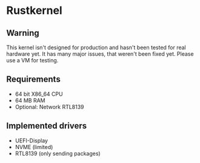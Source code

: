 # Rustkernel
## Warning
This kernel isn't designed for production and hasn't been tested
for real hardware yet. It has many major issues, that weren't been fixed yet.
Please use a VM for testing.
## Requirements
* 64 bit X86_64 CPU
* 64 MB RAM
* Optional: Network RTL8139
## Implemented drivers
* UEFI-Display
* NVME (limited)
* RTL8139 (only sending packages)
